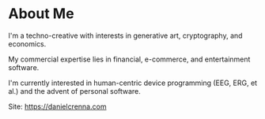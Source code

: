 # About Me

I'm a techno-creative with interests in generative art, cryptography, and economics.

My commercial expertise lies in financial, e-commerce, and entertainment software.

I'm currently interested in human-centric device programming (EEG, ERG, et al.) and the advent of personal software.

 Site: https://danielcrenna.com
